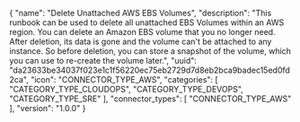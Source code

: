{
  "name": "Delete Unattached AWS EBS Volumes",
  "description": "This runbook can be used to delete all unattached EBS Volumes within an AWS region. You can delete an Amazon EBS volume that you no longer need. After deletion, its data is gone and the volume can't be attached to any instance. So before deletion, you can store a snapshot of the volume, which you can use to re-create the volume later.",
  "uuid": "da23633be34037f023e1c1f56220ec75eb2729d7d8eb2bca9badec15ed0fd2ca",
  "icon": "CONNECTOR_TYPE_AWS",
  "categories": [ "CATEGORY_TYPE_CLOUDOPS", "CATEGORY_TYPE_DEVOPS", "CATEGORY_TYPE_SRE" ],
  "connector_types": [ "CONNECTOR_TYPE_AWS" ],
  "version": "1.0.0"
}

